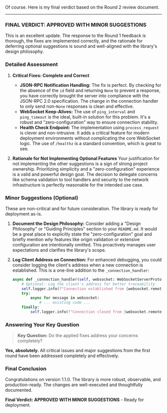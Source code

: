 Of course. Here is my final verdict based on the Round 2 review document.

---

### **FINAL VERDICT: APPROVED WITH MINOR SUGGESTIONS**

This is an excellent update. The response to the Round 1 feedback is thorough, the fixes are implemented correctly, and the rationale for deferring optional suggestions is sound and well-aligned with the library's design philosophy.

### Detailed Assessment

1.  **Critical Fixes: Complete and Correct**
    *   **JSON-RPC Notification Handling:** The fix is perfect. By checking for the absence of the `id` field and returning `None` to prevent a response, you have correctly brought the server into compliance with the JSON-RPC 2.0 specification. The change in the connection handler to only send non-`None` responses is clean and effective.
    *   **WebSocket Keep-Alives:** The use of `ping_interval` and `ping_timeout` is the ideal, built-in solution for this problem. It's a robust and "zero-configuration" way to ensure connection stability.
    *   **Health Check Endpoint:** The implementation using `process_request` is clever and non-intrusive. It adds a critical feature for modern deployment environments without complicating the core WebSocket logic. The use of `/healthz` is a standard convention, which is great to see.

2.  **Rationale for Not Implementing Optional Features**
    Your justification for not implementing the other suggestions is a sign of strong project ownership. Prioritizing simplicity and a "zero-configuration" experience is a valid and powerful design goal. The decision to delegate concerns like schema validation to tool handlers and security to the network infrastructure is perfectly reasonable for the intended use case.

### Minor Suggestions (Optional)

These are non-critical and for future consideration. The library is ready for deployment as-is.

1.  **Document the Design Philosophy:** Consider adding a "Design Philosophy" or "Guiding Principles" section to your `README.md`. It would be a great place to explicitly state the "zero-configuration" goal and briefly mention *why* features like origin validation or extensive configuration are intentionally omitted. This proactively manages user expectations and clarifies the library's scope.

2.  **Log Client Address on Connection:** For enhanced debugging, you could consider logging the client's address when a new connection is established. This is a one-line addition to the `_connection_handler`:

    ```python
    async def _connection_handler(self, websocket: WebSocketServerProtocol):
        # Optional: Log the client's address for better traceability
        self.logger.info(f"Connection established from {websocket.remote_address}")
        try:
            async for message in websocket:
                # ... existing code ...
        finally:
            self.logger.info(f"Connection closed from {websocket.remote_address}")
    ```

### Answering Your Key Question

> **Key Question:** Do the applied fixes address your concerns completely?

**Yes, absolutely.** All critical issues and major suggestions from the first round have been addressed completely and effectively.

### Final Conclusion

Congratulations on version 1.1.0. The library is more robust, observable, and production-ready. The changes are well-executed and thoughtfully documented.

**Final Verdict: APPROVED WITH MINOR SUGGESTIONS** - Ready for deployment.
